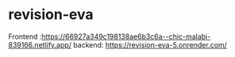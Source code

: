 # revision-eva
Frontend :https://66927a349c198138ae6b3c6a--chic-malabi-839166.netlify.app/
backend: https://revision-eva-5.onrender.com/
